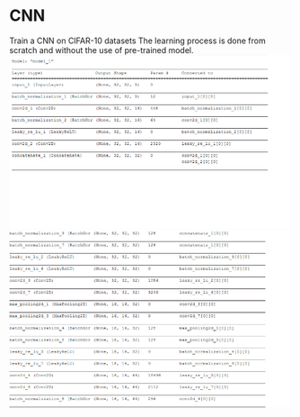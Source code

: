 # CNN
Train a CNN on CIFAR-10 datasets
The learning process is done from scratch and without the use of pre-trained model. 
![model_sum](https://github.com/nasimnou/CNN/blob/master/hh.png)
![model_sum](https://github.com/nasimnou/CNN/blob/master/hh2.png)
